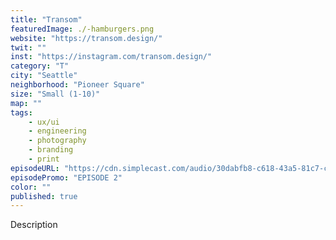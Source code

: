 ```yaml
---
title: "Transom"
featuredImage: ./-hamburgers.png
website: "https://transom.design/"
twit: ""
inst: "https://instagram.com/transom.design/"
category: "T"
city: "Seattle"
neighborhood: "Pioneer Square"
size: "Small (1-10)"
map: ""
tags:
    - ux/ui
    - engineering
    - photography
    - branding
    - print
episodeURL: "https://cdn.simplecast.com/audio/30dabfb8-c618-43a5-81c7-c5c83750983a/episodes/1c1d24a9-1967-4e16-ae31-77bd11d5f011/audio/7bf20139-4db8-4732-81e4-e1e92b5a273c/default_tc.mp3"
episodePromo: "EPISODE 2"
color: ""
published: true
---
```


Description
